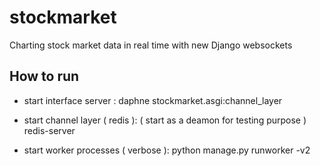 # stockmarket
Charting stock market data in real time with new Django websockets

## How to run

- start interface server : 
daphne stockmarket.asgi:channel_layer

- start channel layer ( redis ): ( start as a deamon for testing purpose )
redis-server

- start worker processes ( verbose ):
python manage.py runworker -v2